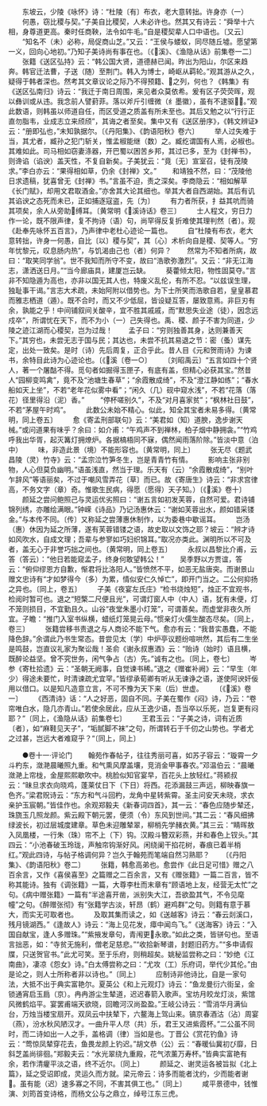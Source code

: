<!-- { "loadSidebar": true } -->
　　东坡云，少陵《咏怀》诗：“杜陵〔有〕布衣，老大意转拙。许身亦（一）
　　何愚，窃比稷与契。”子美自比稷契，人未必许也。然其又有诗云：“舜举十六相，身尊道更高。秦时任商鞅，法令如牛毛。”自是稷契辈人口中语也。〔又云〕
　　“知名不（未）必称，局促商山芝。”又云：“王侯与蝼蚁，同尽随丘墟。愿望第一义，回向心地初。”乃知子美诗尚有事在也。〔《溪》、《渔隐从话》前集卷一二〕
　　张籍《送区弘持》云：“韩公国大贤，道德赫已闻。昨出为阳山，尔区来趋奔。韩官迁法曹，子送（随）至荆门。韩入为博士，崎岖从羁轮。”观其游从之久，疑得于韩者深也。然考其文章议论之际乃不得预籍、之列，何也？《韩集》有《送区弘南归》诗云：“我迁于南日周围，来见者众莫依希。爰有区子荧荧晖，观以彝训或从违。我念前人譬葑菲。落以斧斤引缠微（纟墨徽），虽有不逮驱。”观此数语，则韩虽以师道自任，而区受道之质盖有所未至也。其后又勉之以“行行正直勿脂韦，业成志立来颀颀”，其诲之者至矣。集中又有《送区册序》，《韩文辨证》云：“册即弘也，”未知孰据尔。〔《丹阳集》、《韵语阳秋》卷六〕
　　举人过失难于当，其尤者，臧孙之犯门斩关，惟孟椒能继（数）之。臧纥谓国有人焉，必椒也。其难如此。司马相如窃妻涤器，开巴蜀以困苦乡邦，其过已多，至为《封禅书》，则谗谄（谄谀）盖天性，不复自新矣。子美犹云：“竟〔无〕宣室召，徒有茂陵求。”李白亦云：“果得相如草，仍余《封禅》文。”
　　和靖独不然，曰：“茂陵他日求遗稿，犹喜曾无《封禅》书。”言虽不迫，责之深矣。李商隐云：“相如解草《长门赋》，却用文君取酒金。”亦舍其大论其细也。举其大者自西湖始。其后有讥其谄谀之态死而未已，正如捕逐寇盗，先〔为〕
　　有力者所获，扌益其吭而骑其项矣，余人从旁助缚耳。〔黄常明《溪诗话》卷三〕
　　士人程文，穷日力作一论，既不限声律，复不拘诗（语）句，尚罕得反复折难使其理判然〔者〕。观《赴奉先咏怀五百言》，乃声律中老杜心迹论一篇也。
　　自“杜陵有布衣，老大意转拙，许身一何愚，自比〔以〕稷与契”，其〔心〕术析向自是稷、契等人。“穷年忧黎元，叹息肠内热”，与饥渴由己也（者）何异？
　　然常为不知者所病，故曰：“取笑同学翁”。世不我知而所守不变，故曰“浩歌弥激烈”。又云：“非无江海志，潇洒送日月。”“当今廊庙具，建厦岂云缺。
　　葵藿倾太阳，物性固莫夺。”言非不知隐遁为高也，亦非以国无其人也，特废义乱伦，有所不忍。“以兹误生理，独耻事干谒。”言志大术疏，未始阿附以借势也。为下士所笑而浩歌自若，皇皇慕君而雅志栖道（遁）。既不合时，而又不少低屈，皆设疑互答，屡致意焉。非巨刃有余，孰能之乎！中间铺叙间关酸辛，宜不胜其戚戚，而“默思失业途（徒），因念远戍卒”，所谓忧在天下，而不为小（一）己失得也。禹、稷、颜子不害为同道，少陵之迹江湖而心稷契，岂为过哉！
　　孟子曰：“穷则独善其身，达则兼善天下。”其穷也，未尝无志于国与民；其达也，未尝不抗其易退之节：密（蚤）谋先定，出处一致矣。是时（诗）先后周复，正合乎此。昔人目《元和贺雨诗》为谏书，余特目此诗为心迹论也。〔《溪〔卷一○〕
　　〔刘昭禹云〕“五言如四十个贤人，著一个屠酤不得。觅句者如掘得玉匣子，有底有盖，但精心必获其宝。”然昔人“园柳变鸣禽”，竟不及“池塘生春草”；“余霞散成绮”，不及“澄江静如练”；“春水船如天上坐”，不若“老年花似雾中看”；“闲久（几）砚中窥水浅”，不若“花落（落花）径里得沿（泥）香。”
　　“停杯嗟别久”，不及“对月喜家贫”；“枫林社日鼓”，不若“茅屋午时鸡”。
　　此数公未始不精心。似此，知全其宝者未易多得。〔黄常明，同上卷五〕
　　愈《寄孟刑部联句》云：“美君如（知）道腴，逸步谢天械。”或问道果有味乎？余曰：如介甫：“午鸡声不到禅林，柏子烟中静拥衾。”“竹鸡呼我出华胥，起灭篝灯拥燎炉。各据槁梧同不寐，偶然闻雨落阶除。”皆淡中意（泊中）
　　味，非造此景（境）不能形容也。〔黄常明，同上〕
　　张无尽《题武昌陵（灵）竹寺》云：“孟宗泣竹笋冬生，岂是青青竹有情。
　　影响主张非别物，人心但莫负幽明。”语虽浅直，然当于理。乐天有（云）“余霞散成绮”，“别叶乍辞风”等语丽矣，不过于嘲风雪弄花〔草〕而已。故《寄唐生》诗云：“非求宫律高，不务文字（章）奇。惟歌生民病，得愿（愿得）天子知。）〔《溪》卷十〕
　　颜延之尝问鲍照己与灵运优劣照曰：“谢五言如初发芙蓉，自然可爱。君诗铺锦列绣，亦雕绘满眼。”钟嵘《诗品》乃记汤惠休云：“谢如芙蓉出水，颜如错采镂金。”与本传不同。〔传〕又称延之尝薄惠休制作，以为委巷中歇谣耳。
　　岂汤（惠）休因为延之所薄，遂有芙蓉错镂之语，故史取以文饰之耶？坡云：“辨才诗如风吹水，自成文理；吾辈与参寥如巧妇织锦耳。”取况亦类此。渊明所以不可及者，盖无心于非誉巧拙之间也。〔黄常明，同上卷五〕
　　永叔以昌黎比介甫，云答（答云）：“他日若能窥孟子，终身何敢望韩公！”
　　吴季野以方贾谊，答云：“俯仰缪恩方自歉，惭君将比洛阳人。”皆愤然不平，如恶无盐唐突。而谢景山赠文忠诗有“才如梦得今（多）为累，情似安仁久悼亡”，即开门当之。二公何抑扬之异也。〔同上，卷五〕
　　子美《夜宴左氏庄》“检书烧烛短”，烛正不宜观书，检阅时暂可也。退之“短檠二尺便且光”，可谓灯窗人中（中人）语，犹有未便，灯不笼则损目，不宜勤且久。山谷“夜堂朱墨小灯笼”，可谓善矣。而虚堂非夜久所宜。子瞻：“推门入室书纵横，蜡纸灯笼晃云母。”惯亲灯火儒生酸态尽矣。〔同上，卷三〕
　　张籍尝移书责退之与人商论不能下气。愈亦有云：“我昔实愚蠢，不能降色辞。”余谓此乃书生常态。昔尝见太〔学〕中炉亭议题纷喧哄然，其后有二生坐是鸣鼓，岂直议礼家为聚讼哉！圣俞《谢永叔惠酒》云：“贻诗（始时）语且横，既醉论益坚。曾不究世务，闲气争占（古）先。”诚有之也。〔同上，卷七〕
　　岑参《寄杜拾遗》云：“圣朝无阙事，自觉谏书稀。”退之《赠崔补阙》云：“早生（年少）得途未要忙，时清谏疏尤宜罕。”皆缪承荀卿有听从无谏诤之语，遂使阿谀奸佞用以借口。以是知凡造意立言，不可不豫为天下来（后）世虚。
　　〔《溪》卷一〕
　　《西清诗》话：“人之好恶，固自不同。子美在蜀作《闷》诗，乃云：“卷帘唯白水，隐几亦青山。”若使余居此，应从王逸少语，吾当卒以乐死，岂复更有闷耶？”〔同上，《渔隐从话》前集卷七〕
　　王君玉云：“子美之诗，词有近质〔者〕，如“麻鞋见天子”，“垢腻脚不袜”之句，所谓转石于千仞之山势也。学者尤之过甚，岂远大者难窥乎？“〔同上，同上〕

　　●卷十一·评论门
　　翰苑作春帖子，往往秀丽可喜，如苏子容云：“璇霄一夕斗杓东，潋滟晨曦照九重。和气熏风摩盖壤，竞消金甲事春农。”邓温伯云：“晨曦潋滟上帘栊，金屋熙熙歇吹中。桃脸似知官宴早，百花头上放轻红。”蒋颍叔云：“昧旦求衣向晓鸡，蓬莱仗日下（下日）将西。花添漏鼓三声远，柳映春旗一色齐。”梁君贶诗云：“东方和气斗回杓，龙角中星转紫霄。圣主问安天未晓，求衣亲护玉宸朝。”皆佳作也。余观郑毅夫《新春词四首》，其一云：“春色应随步辇还，珠旒玉几照龙颜。紫云殿下朝元罢，便须（令）东风到世间。”其二云：“春风细拂绿波长，初过层城度建章。草色未迎雕辇翠，柳梢先学赭衣黄。”其三云：“睛晖敖入凤凰楼，一行朱（珠）帘不上（下）钩。汉殿斗簪双彩燕，并和春色上钗头。”其四云：“小池春破玉玲珑，声触帘钩渐好风。闲绕阑干掐花树，春痕已着半梢红。”观此四诗，与帖子格调何异？岂久于翰苑而笔端自然习熟耶？
　　〔《丹阳集》、《韵语阳秋》卷二〕
　　张籍，韩愈高弟也。愈尝作《此日足可惜》赠之八百余言，又作《喜侯喜至》之篇赠之二百余言，又有《赠张籍》一篇二百言，皆不称其能诗。独有《调张籍》一篇，大尊李杜而末章有“顾语地上友，经营无太忙”之句。《病中赠张籍》一篇有“半途喜开凿，派别失大江，吾欲盈其气，不令见麾幢”之句。《醉赠张彻》有“张籍学古淡，轩昂（鹤）避鸡群”之句。则籍有意于慕大，而实无可取者也。
　　及取其集而读之，如《送越客》诗云：“春云剡溪口，残月镜湖西。”《逢故人》诗云：“海上见花发，瘴中闻鸟飞。”《送海客》诗云：“入国自献宝，逢人多赠珠。”“紫掖发章句，青闱更永歌。”如此之类，皆骈句也。至语言拙恶，如：“寺贫无施利，僧老足慈悲。”“收拾新琴谱，封题旧药方。”“多申请假牒，只送贺官书。”此尤可笑。至于乐府，则稍超矣。姚秘监尝称之曰：“妙绝《江南曲》，凄凉《怨女》诗。”白太傅尝称之曰：“尤攻（工）乐府词，举代少其伦。”由是论之，则人士所称者非以诗也。”〔同上〕
　　应制诗非他诗比，自是一家句法，大抵不出于典实富艳尔。夏英公《和上元观灯》诗云：“鱼龙曼衍六街呈，金锁通宵启玉扃（京）。冉冉游尘生辇道，迟迟春箭入歌声。宝坊月皎龙灯淡，紫馆风微鹤焰平。宴罢甫端天欲晓，回瞻河汉尚盈盈。”王岐公诗云：“雪消华月满仙台，万烛当楼宝扇开。双凤云中扶辇下，六鳌海上驾山来。镐京春酒沽（沾）周宴（燕），汾水秋风陋汉才。一曲升平人尽（共）乐，君王又进紫霞杯。”二公虽不同时，而二诗如出一人之手，盖格调（律）当如是也。丁晋公《赏花钓鱼》诗云：“莺惊凤辇穿花去，鱼畏龙颜上钓迟。”胡文恭（公）云：“春暖仙冀初び靡，日斜芝盖尚徘徊。”郑毅夫云：“水光翠绕九重殿，花气浓薰万寿杯。”皆典实富艳有余，若作清癯平淡之语，终不近尔。〔同上〕
　　颜延之、谢灵运各被旨拟《北上篇》，延之受诏即成，灵运久而方就。梁元帝云：诗多而能者沈约，少而能者谢。虽有能（迟）速多寡之不同，不害其俱工也。”〔同上〕
　　咸平景德中，钱惟演、刘筠首变诗格，而杨文公与之鼎立，绰号江东三虎。
